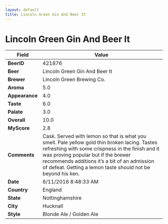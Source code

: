 ```yaml
---
layout: default
title: Lincoln Green Gin And Beer It
---
```


# Lincoln Green Gin And Beer It

| Field         | Value     |
|---------------|-----------|
| **BeerID** | 421876 |
| **Beer** | Lincoln Green Gin And Beer It |
| **Brewer** | Lincoln Green Brewing Co. |
| **Aroma** | 5.0 |
| **Appearance** | 4.0 |
| **Taste** | 6.0 |
| **Palate** | 3.0 |
| **Overall** | 10.0 |
| **MyScore** | 2.8 |
| **Comments** | Cask. Served with lemon so that is what you smell. Pale yellow gold thin broken lacing. Tastes refreshing with some crispness in the finish and it was proving popular but if the brewer recommends additions it’s a bit of an admission of defeat. Getting a lemon taste should not be beyond his ken. |
| **Date** | 6/11/2016 8:48:33 AM |
| **Country** | England |
| **State** | Nottinghamshire |
| **City** | Hucknall |
| **Style** | Blonde Ale / Golden Ale |

